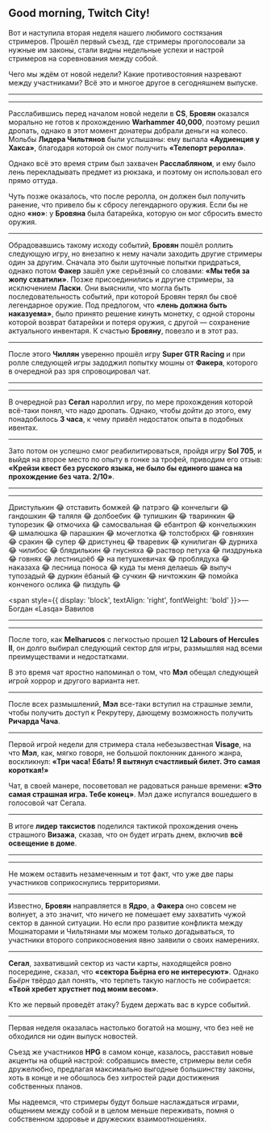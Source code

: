 ## Good morning, Twitch City!

Вот и наступила вторая неделя нашего любимого состязания стримеров. Прошёл первый съезд, где стримеры проголосовали за нужные им законы, стали видны недельные успехи и настрой стримеров на соревнования между собой.

Чего мы ждём от новой недели? Какие противостояния назревают между участниками? Всё это и многое другое в сегодняшнем выпуске.

---

---

Расслабившись перед началом новой недели в **CS**, **Бровян** оказался морально не готов к прохождению **Warhammer 40,000**, поэтому решил дропать, однако в этот момент донатеры добрали деньги на колесо. Мольбы **Лидера Чильтянов** были услышаны: ему выпала **«Аудиенция у Хакса»**, благодаря которой он смог получить **«Телепорт реролла»**.

Однако всё это время стрим был захвачен **Расслабляном**, и ему было лень перекладывать предмет из рюкзака, и поэтому он использовал его прямо оттуда.

Чуть позже оказалось, что после реролла, он должен был получить ранение, что привело бы к сбросу легендарного оружия. Если бы не одно **«но»**: у **Бровяна** была батарейка, которую он мог сбросить вместо оружия.

---

Обрадовавшись такому исходу событий, **Бровян** пошёл роллить следующую игру, но внезапно к нему начали заходить другие стримеры один за другим. Сначала это были шуточные попытки придраться, однако потом **Факер** зашёл уже серьёзный со словами: **«Мы тебя за жопу схватили»**. Позже присоединились и другие стримеры, за исключением **Ласки**. Они выяснили, что могла быть последовательность событий, при которой Бровян терял бы своё легендарное оружие. Под предлогом, что **«лень должна быть наказуема»**, было принято решение кинуть монетку, с одной стороны которой возврат батарейки и потеря оружия, с другой — сохранение актуального инвентаря. К счастью **Бровяну**, повезло и в этот раз.

---

После этого **Чиллян** уверенно прошёл игру **Super GTR Racing** и при ролле следующей игры задоджил попытку мошны от **Факера**, которого в очередной раз зря спровоцировал чат.

---

---

В очередной раз **Сегал** нароллил игру, по мере прохождения которой всё-таки понял, что надо дропать.
Однако, чтобы дойти до этого, ему понадобилось **3 часа**, к чему привёл недостаток опыта в подобных ивентах.

---

Зато потом он успешно смог реабилитироваться, пройдя игру **Sol 705**, и выйдя на второе место по опыту в гонке за трофей, приводим его отзыв: **«Крейзи квест без русского языка, не было бы единого шанса на прохождение без чата. 2/10»**.

---

---

Дристулькин 😂 отставить бомжей 😂 патрэго 😂 кончелыги 😂 гандошкин 😂 таляля 😂 долбоебик 😂 тупишкин 😂 тваринкин 😂 тупорезик 😂 отмочиха 😂 самосвальная 😂 ебантроп 😂 кончелыжкин 😂 шмалюшка 😂 парашкин 😂 мочеглотка 😂 толстобрюх 😂 говняхин 😂 сракин 😂 супер 😂 дристунец 😂 тваревик 😂 кунилиган 😂 дурниха 😂 чилибос 😂 блядилькин 😂 гнусняха 😂 раствор петуха 😂 пиздрунька 😂 говнях 😂 лестницоёб 😂 на петушкевичах 😂 проблядуха 😂 наказаха 😂 лесница поноса 😂 куда ты меня делаешь 😂 выпуч тупозадый 😂 дуркин ёбаный 😂 сучкин 😂 ничтожкин 😂 помойка конченого ослика 😂 пиздуль 😂

<span style={{ display: 'block', textAlign: 'right', fontWeight: 'bold' }}>— Богдан «Lasqa» Вавилов</span>

---

---

После того, как **Melharucos** с легкостью прошел **12 Labours of Hercules II**, он долго выбирал следующий сектор для игры, размышляя над всеми преимуществами и недостатками.

В это время чат яростно напоминал о том, что **Мэл** обещал следующей игрой хоррор и другого варианта нет.

---

После всех размышлений, **Мэл** все-таки вступил на страшные земли, чтобы получить доступ к Рекрутеру, дающему возможность получить **Ричарда Чача**.

---

Первой игрой недели для стримера стала небезызвестная **Visage**, на что **Мэл**, как, мягко говоря, не большой поклонник данного жанра, воскликнул: **«Три часа! Ебать! Я вытянул счастливый билет. Это самая короткая!»**

Чат, в своей манере, посоветовал не радоваться раньше времени: **«Это самая страшная игра. Тебе конец»**.
Мэл даже испугался вошедшего в голосовой чат Сегала.

---

В итоге **лидер таксистов** поделился тактикой прохождения очень страшного **Визажа**, сказав, что он будет играть днем, включив **всё освещение в доме**.

---

---

Не можем оставить незамеченным и тот факт, что уже две пары участников соприкоснулись территориями.

---

Известно, **Бровян** направляется в **Ядро**, а **Факера** оно совсем не волнует, а это значит, что ничего не помешает ему захватить чужой сектор в данной ситуации. Но если про развитие конфликта между Мошнаторами и Чильтянами мы можем только догадываться, то участники второго соприкосновения явно заявили о своих намерениях.

---

**Сегал**, захвативший сектор из части карты, находящейся ровно посередине, сказал, что **«сектора Бьёрна его не интересуют»**. Однако _Бьёрн_ твёрдо дал понять, что терпеть такую наглость не собирается: **«Твой хребет хрустнет под моим весом»**.

Кто же первый проведёт атаку? Будем держать вас в курсе событий.

---

Первая неделя оказалась настолько богатой на мошну, что без неё не обходился ни один выпуск новостей.

Съезд же участников **HPG** в самом конце, казалось, расставил новые акценты на общий настрой: собравшись вместе, стримеры вели себя дружелюбно, предлагая максимально выгодные большинству законы, хоть в конце и не обошлось без хитростей ради достижения собственных планов.

Мы надеемся, что стримеры будут больше наслаждаться играми, общением между собой и в целом меньше переживать, помня о собственном здоровье и дружеских взаимоотношениях.
